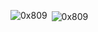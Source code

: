 <p><img align="left" src="https://github-readme-stats.vercel.app/api/top-langs?username=itroublve&show_icons=true&locale=en&layout=compact" alt="0x809" /></p>

<p>&nbsp;<img align="center" src="https://github-readme-stats.vercel.app/api?username=itroublve&show_icons=true&locale=en" alt="0x809" /></p>
